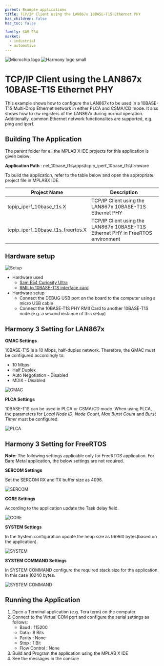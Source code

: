 ```yaml
---
parent: Example applications
title: TCP/IP Client using the LAN867x 10BASE-T1S Ethernet PHY
has_children: false
has_toc: false

family: SAM E54
market:
  - industrial
  - automotive
---
```


![Microchip logo](https://raw.githubusercontent.com/wiki/Microchip-MPLAB-Harmony/Microchip-MPLAB-Harmony.github.io/images/microchip_logo.png)
![Harmony logo small](https://raw.githubusercontent.com/wiki/Microchip-MPLAB-Harmony/Microchip-MPLAB-Harmony.github.io/images/microchip_mplab_harmony_logo_small.png)

# TCP/IP Client using the LAN867x 10BASE-T1S Ethernet PHY

This example shows how to configure the LAN867x to be used in a 10BASE-T1S Multi-Drop
Ethernet network in either PLCA and CSMA/CD mode. It also shows how to r/w registers
of the LAN867x during normal operation.
Additionally, common Ethernet network functionalites are supported, e.g. ping and iperf.

## Building The Application
The parent folder for all the MPLAB X IDE projects for this application is given below:

**Application Path** : net_10base_t1s\apps\tcpip_iperf_10base_t1s\firmware

To build the application, refer to the table below and open the appropriate project file
in MPLABX IDE.

| Project Name              | Description                                               |
| ---                       | ---                                                       |
| tcpip_iperf_10base_t1s.X  | TCP/IP Client using the LAN867x 10BASE-T1S Ethernet PHY   |
| tcpip_iperf_10base_t1s_freertos.X  | TCP/IP Client using the LAN867x 10BASE-T1S Ethernet PHY in FreeRTOS environment  |

## Hardware setup

![Setup](images/SamE54_cult_Lan867x.jpg)

* Hardware used
    * [Sam E54 Curiosity Ultra](https://www.microchip.com/Developmenttools/ProductDetails/DM320210)
    * [RMII to 10BASE-T1S interface card](https://www.microchip.com/en-us/development-tool/EV06P90A)
* Hardware setup
    * Connect the DEBUG USB port on the board to the computer using a micro USB cable
    * Connect the 10BASE-T1S PHY RMII Card to another 10BASE-T1S node (e.g. a second
      instance of this setup)

## Harmony 3 Setting for LAN867x
**GMAC Settings**

10BASE-T1S is a 10 Mbps, half-duplex network.
Therefore, the GMAC must be configured accordingly to:
* 10 Mbps
* Half Duplex
* Auto Negotiation - Disabled
* MDIX - Disabled

![GMAC](images/Gmac_setting.jpg)

**PLCA Settings**

10BASE-T1S can be used in PLCA or CSMA/CD mode.
When using PLCA, the parameters for _Local Node ID_, _Node Count_,
_Max Burst Count_ and _Burst Timer_ must be configured.

![PLCA](images/Plca_setting.jpg)

## Harmony 3 Setting for FreeRTOS

**Note:** The following settings applicable only for FreeRTOS application. For Bare Metal application, the below settings are not required.

**SERCOM Settings**

Set the SERCOM RX and TX buffer size as 4096.

![SERCOM](images/Sercom_setting.jpg)

**CORE Settings**

According to the application update the Task delay field.

![CORE](images/Core_setting.jpg)

**SYSTEM Settings**

In the System configuration update the heap size as 96960 bytes(based on the application).

![SYSTEM](images/System_setting.jpg)

**SYSTEM COMMAND Settings**

In SYSTEM COMMAND configure the required stack size for the application. In this case 10240 bytes.

![SYSTEM COMMAND](images/Sys_cmd_setting.jpg)

## Running the Application

1. Open a Terminal application (e.g. Tera term) on the computer
2. Connect to the Virtual COM port and configure the serial settings as follows:
    * Baud : 115200
    * Data : 8 Bits
    * Parity : None
    * Stop : 1 Bit
    * Flow Control : None
3. Build and Program the application using the MPLAB X IDE
4. See the messages in the console
